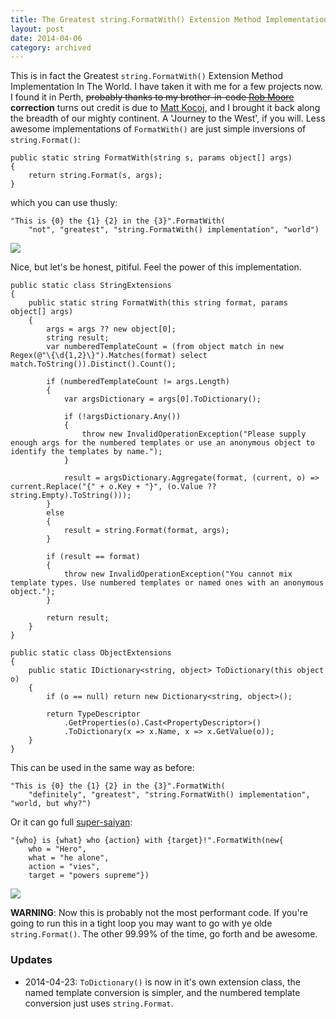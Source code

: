 ```yaml
---
title: The Greatest string.FormatWith() Extension Method Implementation In The World
layout: post
date: 2014-04-06
category: archived
---
```


This is in fact the Greatest `string.FormatWith()` Extension Method Implementation In The World. I have taken it with me for a few projects now. I found it in Perth, ~~probably thanks to my brother-in-code [Rob Moore](https://robdmoore.id.au/)~~ **correction** turns out credit is due to [Matt Kocoj](https://hammerproject.com/), and I brought it back along the breadth of our mighty continent. A 'Journey to the West', if you will. Less awesome implementations of `FormatWith()` are just simple inversions of `string.Format()`:

	public static string FormatWith(string s, params object[] args)
	{
		return string.Format(s, args);
	}

which you can use thusly:

	"This is {0} the {1} {2} in the {3}".FormatWith(
		"not", "greatest", "string.FormatWith() implementation", "world")

![](https://media.giphy.com/media/B9bZxUmVr3ZNS/giphy.gif)

Nice, but let's be honest, pitiful. Feel the power of this implementation.

    public static class StringExtensions
    {
        public static string FormatWith(this string format, params object[] args)
        {
            args = args ?? new object[0];
            string result;
            var numberedTemplateCount = (from object match in new Regex(@"\{\d{1,2}\}").Matches(format) select match.ToString()).Distinct().Count();

            if (numberedTemplateCount != args.Length)
            {
                var argsDictionary = args[0].ToDictionary();

                if (!argsDictionary.Any())
                {
                    throw new InvalidOperationException("Please supply enough args for the numbered templates or use an anonymous object to identify the templates by name.");
                }

                result = argsDictionary.Aggregate(format, (current, o) => current.Replace("{" + o.Key + "}", (o.Value ?? string.Empty).ToString()));
            }
            else
            {
                result = string.Format(format, args);
            }

            if (result == format)
            {
                throw new InvalidOperationException("You cannot mix template types. Use numbered templates or named ones with an anonymous object.");
            }

            return result;
        }
    }

    public static class ObjectExtensions
    { 
        public static IDictionary<string, object> ToDictionary(this object o)
        {
            if (o == null) return new Dictionary<string, object>();

            return TypeDescriptor
                .GetProperties(o).Cast<PropertyDescriptor>()
                .ToDictionary(x => x.Name, x => x.GetValue(o));
        }
    }

This can be used in the same way as before:

	"This is {0} the {1} {2} in the {3}".FormatWith(
		"definitely", "greatest", "string.FormatWith() implementation", "world, but why?")

Or it can go full [super-saiyan](https://dragonball.wikia.com/wiki/Super_Saiyan):

	"{who} is {what} who {action} with {target}!".FormatWith(new{
		who = "Hero",
		what = "he alone",
		action = "vies",
		target = "powers supreme"})

![](https://media.giphy.com/media/6KlLzO38CkLjG/giphy.gif)

**WARNING**: Now this is probably not the most performant code. If you're going to run this in a tight loop you may want to go with ye olde `string.Format()`. The other 99.99% of the time, go forth and be awesome.

### Updates

- 2014-04-23: `ToDictionary()` is now in it's own extension class, the named template conversion is simpler, and the numbered template conversion just uses `string.Format`.

